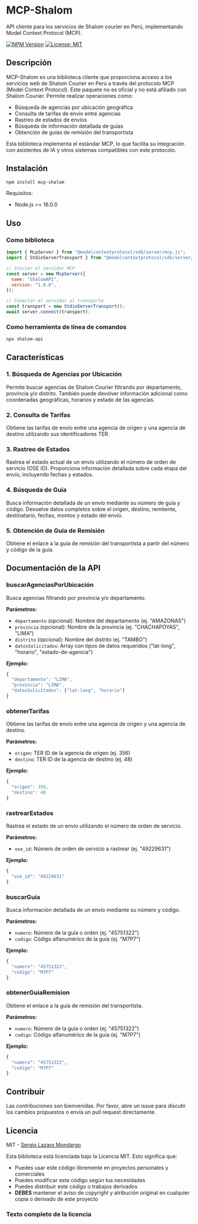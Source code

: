 # MCP-Shalom

API cliente para los servicios de Shalom courier en Perú, implementando Model Context Protocol (MCP).

[![NPM Version](https://img.shields.io/npm/v/mcp-shalom.svg)](https://www.npmjs.com/package/mcp-shalom)
[![License: MIT](https://img.shields.io/badge/License-MIT-blue.svg)](https://opensource.org/licenses/MIT)

## Descripción

MCP-Shalom es una biblioteca cliente que proporciona acceso a los servicios web de Shalom Courier en Perú a través del protocolo MCP (Model Context Protocol). Este paquete no es oficial y no está afiliado con Shalom Courier. Permite realizar operaciones como:

- Búsqueda de agencias por ubicación geográfica
- Consulta de tarifas de envío entre agencias
- Rastreo de estados de envíos
- Búsqueda de información detallada de guías
- Obtención de guías de remisión del transportista

Esta biblioteca implementa el estándar MCP, lo que facilita su integración con asistentes de IA y otros sistemas compatibles con este protocolo.

## Instalación

```bash
npm install mcp-shalom
```

Requisitos:
- Node.js >= 16.0.0

## Uso

### Como biblioteca

```javascript
import { McpServer } from "@modelcontextprotocol/sdk/server/mcp.js";
import { StdioServerTransport } from "@modelcontextprotocol/sdk/server/stdio.js";

// Iniciar el servidor MCP
const server = new McpServer({
  name: "ShalomAPI",
  version: "1.0.0",
});

// Conectar el servidor al transporte
const transport = new StdioServerTransport();
await server.connect(transport);
```

### Como herramienta de línea de comandos

```bash
npx shalom-api
```

## Características

### 1. Búsqueda de Agencias por Ubicación

Permite buscar agencias de Shalom Courier filtrando por departamento, provincia y/o distrito. También puede devolver información adicional como coordenadas geográficas, horarios y estado de las agencias.

### 2. Consulta de Tarifas

Obtiene las tarifas de envío entre una agencia de origen y una agencia de destino utilizando sus identificadores TER.

### 3. Rastreo de Estados

Rastrea el estado actual de un envío utilizando el número de orden de servicio (OSE ID). Proporciona información detallada sobre cada etapa del envío, incluyendo fechas y estados.

### 4. Búsqueda de Guía

Busca información detallada de un envío mediante su número de guía y código. Devuelve datos completos sobre el origen, destino, remitente, destinatario, fechas, montos y estado del envío.

### 5. Obtención de Guía de Remisión

Obtiene el enlace a la guía de remisión del transportista a partir del número y código de la guía.

## Documentación de la API

### buscarAgenciasPorUbicación

Busca agencias filtrando por provincia y/o departamento.

**Parámetros:**
- `departamento` (opcional): Nombre del departamento (ej. "AMAZONAS")
- `provincia` (opcional): Nombre de la provincia (ej. "CHACHAPOYAS", "LIMA")
- `distrito` (opcional): Nombre del distrito (ej. "TAMBO")
- `datosSolicitados`: Array con tipos de datos requeridos ("lat-long", "horario", "estado-de-agencia")

**Ejemplo:**
```javascript
{
  "departamento": "LIMA",
  "provincia": "LIMA",
  "datosSolicitados": ["lat-long", "horario"]
}
```

### obtenerTarifas

Obtiene las tarifas de envío entre una agencia de origen y una agencia de destino.

**Parámetros:**
- `origen`: TER ID de la agencia de origen (ej. 356)
- `destino`: TER ID de la agencia de destino (ej. 48)

**Ejemplo:**
```javascript
{
  "origen": 356,
  "destino": 48
}
```

### rastrearEstados

Rastrea el estado de un envío utilizando el número de orden de servicio.

**Parámetros:**
- `ose_id`: Número de orden de servicio a rastrear (ej. "49229631")

**Ejemplo:**
```javascript
{
  "ose_id": "49229631"
}
```

### buscarGuia

Busca información detallada de un envío mediante su número y código.

**Parámetros:**
- `numero`: Número de la guía o orden (ej. "45751322")
- `codigo`: Código alfanumérico de la guía (ej. "M7P7")

**Ejemplo:**
```javascript
{
  "numero": "45751322",
  "codigo": "M7P7"
}
```

### obtenerGuiaRemision

Obtiene el enlace a la guía de remisión del transportista.

**Parámetros:**
- `numero`: Número de la guía o orden (ej. "45751322")
- `codigo`: Código alfanumérico de la guía (ej. "M7P7")

**Ejemplo:**
```javascript
{
  "numero": "45751322",
  "codigo": "M7P7"
}
```

## Contribuir

Las contribuciones son bienvenidas. Por favor, abre un issue para discutir los cambios propuestos o envía un pull request directamente.

## Licencia

MIT - [Sergio Lazaro Mondargo](mailto:sergiolazaromondargo@gmail.com)

Esta biblioteca está licenciada bajo la Licencia MIT. Esto significa que:

- Puedes usar este código libremente en proyectos personales y comerciales
- Puedes modificar este código según tus necesidades
- Puedes distribuir este código o trabajos derivados
- **DEBES** mantener el aviso de copyright y atribución original en cualquier copia o derivado de este proyecto

### Texto completo de la licencia
